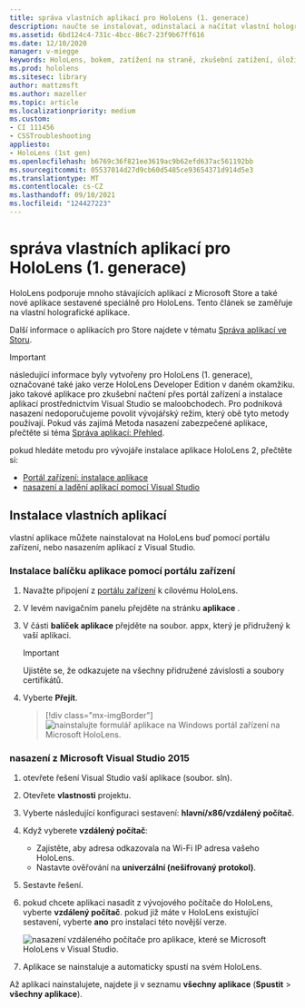```yaml
---
title: správa vlastních aplikací pro HoloLens (1. generace)
description: naučte se instalovat, odinstalaci a načítat vlastní holografické aplikace na zařízeních HoloLens pomocí portálu pro zařízení a Visual Studio.
ms.assetid: 6bd124c4-731c-4bcc-86c7-23f9b67ff616
ms.date: 12/10/2020
manager: v-miegge
keywords: HoloLens, bokem, zatížení na straně, zkušební zatížení, úložiště, UWP, aplikace, instalace
ms.prod: hololens
ms.sitesec: library
author: mattzmsft
ms.author: mazeller
ms.topic: article
ms.localizationpriority: medium
ms.custom:
- CI 111456
- CSSTroubleshooting
appliesto:
- HoloLens (1st gen)
ms.openlocfilehash: b6769c36f821ee3619ac9b62efd637ac561192bb
ms.sourcegitcommit: 05537014d27d9cb60d5485ce93654371d914d5e3
ms.translationtype: MT
ms.contentlocale: cs-CZ
ms.lasthandoff: 09/10/2021
ms.locfileid: "124427223"
---
```

# <a name="manage-custom-apps-for-hololens-1st-gen"></a>správa vlastních aplikací pro HoloLens (1. generace)

HoloLens podporuje mnoho stávajících aplikací z Microsoft Store a také nové aplikace sestavené speciálně pro HoloLens. Tento článek se zaměřuje na vlastní holografické aplikace.  

Další informace o aplikacích pro Store najdete v tématu [Správa aplikací ve Storu](holographic-store-apps.md).

> [!IMPORTANT]
> následující informace byly vytvořeny pro HoloLens (1. generace), označované také jako verze HoloLens Developer Edition v daném okamžiku. jako takové aplikace pro zkušební načtení přes portál zařízení a instalace aplikací prostřednictvím Visual Studio se maloobchodech. Pro podniková nasazení nedoporučujeme povolit vývojářský režim, který obě tyto metody používají. Pokud vás zajímá Metoda nasazení zabezpečené aplikace, přečtěte si téma [Správa aplikací: Přehled](app-deploy-overview.md).
>
> pokud hledáte metodu pro vývojáře instalace aplikace HoloLens 2, přečtěte si:
>
> - [Portál zařízení: instalace aplikace](/windows/mixed-reality/develop/platform-capabilities-and-apis/using-the-windows-device-portal#installing-an-app)
> - [nasazení a ladění aplikací pomocí Visual Studio](/windows/mixed-reality/develop/platform-capabilities-and-apis/using-visual-studio)

## <a name="install-custom-apps"></a>Instalace vlastních aplikací

vlastní aplikace můžete nainstalovat na HoloLens buď pomocí portálu zařízení, nebo nasazením aplikací z Visual Studio.

### <a name="installing-an-application-package-with-the-device-portal"></a>Instalace balíčku aplikace pomocí portálu zařízení

1. Navažte připojení z [portálu zařízení](/windows/mixed-reality/using-the-windows-device-portal) k cílovému HoloLens.

1. V levém navigačním panelu přejděte na stránku **aplikace** .

1. V části **balíček aplikace** přejděte na soubor. appx, který je přidružený k vaší aplikaci.

   > [!IMPORTANT]
   > Ujistěte se, že odkazujete na všechny přidružené závislosti a soubory certifikátů.

1. Vyberte **Přejít**.

   > [!div class="mx-imgBorder"]
   > ![nainstalujte formulář aplikace na Windows portál zařízení na Microsoft HoloLens.](images/deviceportal-appmanager.jpg)

### <a name="deploying-from-microsoft-visual-studio-2015"></a>nasazení z Microsoft Visual Studio 2015

1. otevřete řešení Visual Studio vaší aplikace (soubor. sln).

1. Otevřete **vlastnosti** projektu.

1. Vyberte následující konfiguraci sestavení: **hlavní/x86/vzdálený počítač**.

1. Když vyberete **vzdálený počítač**:
   - Zajistěte, aby adresa odkazovala na Wi-Fi IP adresa vašeho HoloLens.
   - Nastavte ověřování na **univerzální (nešifrovaný protokol)**.
   
1. Sestavte řešení.

1. pokud chcete aplikaci nasadit z vývojového počítače do HoloLens, vyberte **vzdálený počítač**. pokud již máte v HoloLens existující sestavení, vyberte **ano** pro instalaci této novější verze.  

   ![nasazení vzdáleného počítače pro aplikace, které se Microsoft HoloLens v Visual Studio.](images/vs2015-remotedeployment.jpg)  
   
1. Aplikace se nainstaluje a automaticky spustí na svém HoloLens.

Až aplikaci nainstalujete, najdete ji v seznamu **všechny aplikace** (**Spustit**  >  **všechny aplikace**).

